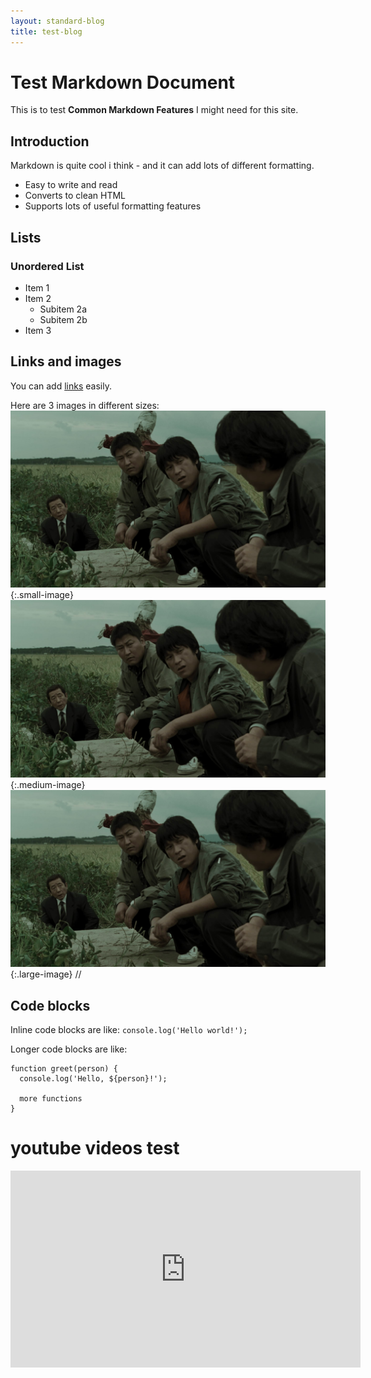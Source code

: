 ```yaml
---
layout: standard-blog
title: test-blog
---
```


# Test Markdown Document

This is to test **Common Markdown Features** I might need for this site.

## Introduction

Markdown is quite cool i think - and it can add lots of different formatting.

 - Easy to write and read
 - Converts to clean HTML
 - Supports lots of useful formatting features

## Lists

### Unordered List

- Item 1
- Item 2
    - Subitem 2a
    - Subitem 2b
- Item 3

## Links and images

You can add [links](https://gabrielwright.xyz) easily.

Here are 3 images in different sizes:
![TestImage](/assets/images/memoriesOfMurder.jpg){:.small-image}
![TestImage](/assets/images/memoriesOfMurder.jpg){:.medium-image}
![TestImage](/assets/images/memoriesOfMurder.jpg){:.large-image}
//
## Code blocks

  Inline code blocks are like: `console.log('Hello world!');`

  Longer code blocks are like:
  
  ```
  function greet(person) {
    console.log('Hello, ${person}!');
    
    more functions
  }
  ```

  # youtube videos test
<div class="youtube-player">
<iframe width="560" height="315" src="https://www.youtube.com/embed/OgsHl7_KB6o?si=rRo4QDJWly3uFH5X" title="YouTube video player" frameborder="0" allow="accelerometer; autoplay; clipboard-write; encrypted-media; gyroscope; picture-in-picture; web-share" referrerpolicy="strict-origin-when-cross-origin" allowfullscreen></iframe>
</div>
